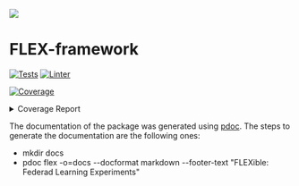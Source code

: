 ![](https://twemoji.maxcdn.com/v/latest/72x72/1f938.png)

# FLEX-framework

[![Tests](https://github.com/FLEXible-FL/FLEX-framework/actions/workflows/pytest.yml/badge.svg)](https://github.com/FLEXible-FL/FLEX-framework/actions/workflows/pytest.yml)
[![Linter](https://github.com/FLEXible-FL/FLEX-framework/actions/workflows/trunk.yml/badge.svg)](https://github.com/FLEXible-FL/FLEX-framework/actions/workflows/trunk.yml)
<!-- Pytest Coverage Comment:Begin -->
<a href="https://github.com/FLEXible-FL/FLEX-framework/blob/main/README.md"><img alt="Coverage" src="https://img.shields.io/badge/Coverage-54%25-orange.svg" /></a><details><summary>Coverage Report </summary><table><tr><th>File</th><th>Stmts</th><th>Miss</th><th>Cover</th><th>Missing</th></tr><tbody><tr><td colspan="5"><b>flex/data</b></td></tr><tr><td>&nbsp; &nbsp;<a href="https://github.com/FLEXible-FL/FLEX-framework/blob/main/flex/data/flex_data_distribution.py">flex_data_distribution.py</a></td><td>89</td><td>67</td><td>25%</td><td><a href="https://github.com/FLEXible-FL/FLEX-framework/blob/main/flex/data/flex_data_distribution.py#L16">16</a>, <a href="https://github.com/FLEXible-FL/FLEX-framework/blob/main/flex/data/flex_data_distribution.py#L33-L76">33&ndash;76</a>, <a href="https://github.com/FLEXible-FL/FLEX-framework/blob/main/flex/data/flex_data_distribution.py#L90-L92">90&ndash;92</a>, <a href="https://github.com/FLEXible-FL/FLEX-framework/blob/main/flex/data/flex_data_distribution.py#L118-L138">118&ndash;138</a>, <a href="https://github.com/FLEXible-FL/FLEX-framework/blob/main/flex/data/flex_data_distribution.py#L165-L175">165&ndash;175</a>, <a href="https://github.com/FLEXible-FL/FLEX-framework/blob/main/flex/data/flex_data_distribution.py#L203-L263">203&ndash;263</a>, <a href="https://github.com/FLEXible-FL/FLEX-framework/blob/main/flex/data/flex_data_distribution.py#L290-L315">290&ndash;315</a></td></tr><tr><td>&nbsp; &nbsp;<a href="https://github.com/FLEXible-FL/FLEX-framework/blob/main/flex/data/flex_dataset.py">flex_dataset.py</a></td><td>60</td><td>33</td><td>45%</td><td><a href="https://github.com/FLEXible-FL/FLEX-framework/blob/main/flex/data/flex_dataset.py#L35">35</a>, <a href="https://github.com/FLEXible-FL/FLEX-framework/blob/main/flex/data/flex_dataset.py#L38">38</a>, <a href="https://github.com/FLEXible-FL/FLEX-framework/blob/main/flex/data/flex_dataset.py#L41-L44">41&ndash;44</a>, <a href="https://github.com/FLEXible-FL/FLEX-framework/blob/main/flex/data/flex_dataset.py#L50">50</a>, <a href="https://github.com/FLEXible-FL/FLEX-framework/blob/main/flex/data/flex_dataset.py#L57-L62">57&ndash;62</a>, <a href="https://github.com/FLEXible-FL/FLEX-framework/blob/main/flex/data/flex_dataset.py#L79">79</a>, <a href="https://github.com/FLEXible-FL/FLEX-framework/blob/main/flex/data/flex_dataset.py#L82-L85">82&ndash;85</a>, <a href="https://github.com/FLEXible-FL/FLEX-framework/blob/main/flex/data/flex_dataset.py#L113-L151">113&ndash;151</a>, <a href="https://github.com/FLEXible-FL/FLEX-framework/blob/main/flex/data/flex_dataset.py#L171">171</a>, <a href="https://github.com/FLEXible-FL/FLEX-framework/blob/main/flex/data/flex_dataset.py#L191">191</a></td></tr><tr><td>&nbsp; &nbsp;<a href="https://github.com/FLEXible-FL/FLEX-framework/blob/main/flex/data/flex_preprocessing_utils.py">flex_preprocessing_utils.py</a></td><td>17</td><td>13</td><td>24%</td><td><a href="https://github.com/FLEXible-FL/FLEX-framework/blob/main/flex/data/flex_preprocessing_utils.py#L15-L19">15&ndash;19</a>, <a href="https://github.com/FLEXible-FL/FLEX-framework/blob/main/flex/data/flex_preprocessing_utils.py#L34-L43">34&ndash;43</a></td></tr><tr><td colspan="5"><b>flex/pool</b></td></tr><tr><td>&nbsp; &nbsp;<a href="https://github.com/FLEXible-FL/FLEX-framework/blob/main/flex/pool/flex_model.py">flex_model.py</a></td><td>8</td><td>3</td><td>62%</td><td><a href="https://github.com/FLEXible-FL/FLEX-framework/blob/main/flex/pool/flex_model.py#L18-L21">18&ndash;21</a></td></tr><tr><td>&nbsp; &nbsp;<a href="https://github.com/FLEXible-FL/FLEX-framework/blob/main/flex/pool/flex_pool.py">flex_pool.py</a></td><td>79</td><td>52</td><td>34%</td><td><a href="https://github.com/FLEXible-FL/FLEX-framework/blob/main/flex/pool/flex_pool.py#L54-L59">54&ndash;59</a>, <a href="https://github.com/FLEXible-FL/FLEX-framework/blob/main/flex/pool/flex_pool.py#L74">74</a>, <a href="https://github.com/FLEXible-FL/FLEX-framework/blob/main/flex/pool/flex_pool.py#L113-L124">113&ndash;124</a>, <a href="https://github.com/FLEXible-FL/FLEX-framework/blob/main/flex/pool/flex_pool.py#L146-L168">146&ndash;168</a>, <a href="https://github.com/FLEXible-FL/FLEX-framework/blob/main/flex/pool/flex_pool.py#L173">173</a>, <a href="https://github.com/FLEXible-FL/FLEX-framework/blob/main/flex/pool/flex_pool.py#L182">182</a>, <a href="https://github.com/FLEXible-FL/FLEX-framework/blob/main/flex/pool/flex_pool.py#L193">193</a>, <a href="https://github.com/FLEXible-FL/FLEX-framework/blob/main/flex/pool/flex_pool.py#L202">202</a>, <a href="https://github.com/FLEXible-FL/FLEX-framework/blob/main/flex/pool/flex_pool.py#L206-L220">206&ndash;220</a>, <a href="https://github.com/FLEXible-FL/FLEX-framework/blob/main/flex/pool/flex_pool.py#L242-L252">242&ndash;252</a>, <a href="https://github.com/FLEXible-FL/FLEX-framework/blob/main/flex/pool/flex_pool.py#L272-L278">272&ndash;278</a>, <a href="https://github.com/FLEXible-FL/FLEX-framework/blob/main/flex/pool/flex_pool.py#L291">291</a></td></tr><tr><td><b>TOTAL</b></td><td><b>365</b></td><td><b>168</b></td><td><b>54%</b></td><td>&nbsp;</td></tr></tbody></table></details>
<!-- Pytest Coverage Comment:End -->



The documentation of the package was generated using [pdoc](https://pdoc3.github.io/pdoc/). The steps to generate the documentation are the following ones:
- mkdir docs
- pdoc flex -o=docs --docformat markdown --footer-text "FLEXible: Federad Learning Experiments"
